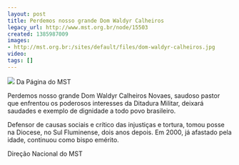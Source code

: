 ```yaml
---
layout: post
title: Perdemos nosso grande Dom Waldyr Calheiros
legacy_url: http://www.mst.org.br/node/15503
created: 1385987009
images:
- http://mst.org.br:/sites/default/files/dom-waldyr-calheiros.jpg
video: 
tags: []
---
```



![](/sites/default/files/dom-waldyr-calheiros.jpg)
Da Página do MST

Perdemos nosso grande Dom Waldyr Calheiros Novaes, saudoso pastor que enfrentou os poderosos interesses da Ditadura Militar, deixará saudades e exemplo de dignidade a todo povo brasileiro.




Defensor de causas sociais e crítico das injustiças e tortura, tomou posse na Diocese, no Sul Fluminense, dois anos depois. Em 2000, já afastado pela idade, continuou como bispo emérito.


Direção Nacional do MST


 
